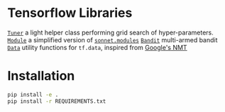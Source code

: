 # Tensorflow Libraries

[`Tuner`](TFLibrary/utils/tuner.py) a light helper class performing grid search of hyper-parameters. 
[`Module`](TFLibrary/Modules/base.py) a simplified version of [`sonnet.modules`](https://github.com/deepmind/sonnet/blob/master/sonnet/python/modules/base.py) 
[`Bandit`](TFLibrary/Bandits/bandits.py) multi-armed bandit 
[`Data`](TFLibrary/Data/utils/) utility functions for `tf.data`, inspired from [Google's NMT](https://github.com/tensorflow/nmt) 
# Installation
```sh
pip install -e .
pip install -r REQUIREMENTS.txt
```